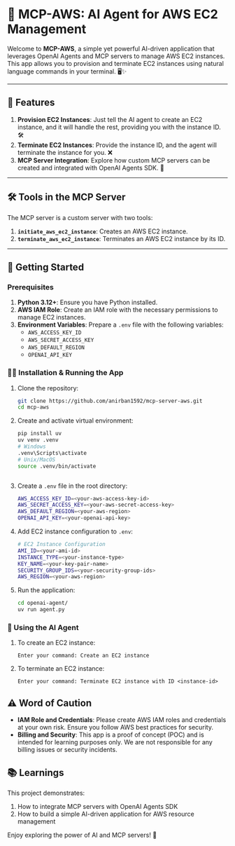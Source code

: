 # 🚀 MCP-AWS: AI Agent for AWS EC2 Management

Welcome to **MCP-AWS**, a simple yet powerful AI-driven application that leverages OpenAI Agents and MCP servers to manage AWS EC2 instances. This app allows you to provision and terminate EC2 instances using natural language commands in your terminal. 🖥️✨

---

## 🌟 Features

1. **Provision EC2 Instances**: Just tell the AI agent to create an EC2 instance, and it will handle the rest, providing you with the instance ID. 🛠️
2. **Terminate EC2 Instances**: Provide the instance ID, and the agent will terminate the instance for you. ❌
3. **MCP Server Integration**: Explore how custom MCP servers can be created and integrated with OpenAI Agents SDK. 🧩

---

## 🛠️ Tools in the MCP Server

The MCP server is a custom server with two tools:
1. **`initiate_aws_ec2_instance`**: Creates an AWS EC2 instance.
2. **`terminate_aws_ec2_instance`**: Terminates an AWS EC2 instance by its ID.

---

## 🚀 Getting Started

### Prerequisites
1. **Python 3.12+**: Ensure you have Python installed.
2. **AWS IAM Role**: Create an IAM role with the necessary permissions to manage EC2 instances.
3. **Environment Variables**: Prepare a `.env` file with the following variables:
   - `AWS_ACCESS_KEY_ID`
   - `AWS_SECRET_ACCESS_KEY`
   - `AWS_DEFAULT_REGION`
   - `OPENAI_API_KEY`

### 🏃‍♂️ Installation & Running the App

1. Clone the repository:
    ```bash
    git clone https://github.com/anirban1592/mcp-server-aws.git
    cd mcp-aws
    ```

2. Create and activate virtual environment:
    ```bash
    pip install uv
    uv venv .venv
    # Windows
    .venv\Scripts\activate
    # Unix/MacOS
    source .venv/bin/activate
    ```


    ```

3. Create a `.env` file in the root directory:
    ```bash
    AWS_ACCESS_KEY_ID=<your-aws-access-key-id>
    AWS_SECRET_ACCESS_KEY=<your-aws-secret-access-key>
    AWS_DEFAULT_REGION=<your-aws-region>
    OPENAI_API_KEY=<your-openai-api-key>
    ```

4. Add EC2 instance configuration to `.env`:
    ```bash
    # EC2 Instance Configuration
    AMI_ID=<your-ami-id>
    INSTANCE_TYPE=<your-instance-type>
    KEY_NAME=<your-key-pair-name>
    SECURITY_GROUP_IDS=<your-security-group-ids>
    AWS_REGION=<your-aws-region>
    ```

5. Run the application:
    ```bash
    cd openai-agent/
    uv run agent.py
    ```

### 💬 Using the AI Agent

1. To create an EC2 instance:
    ```
    Enter your command: Create an EC2 instance
    ```

2. To terminate an EC2 instance:
    ```
    Enter your command: Terminate EC2 instance with ID <instance-id>
    ```

## ⚠️ Word of Caution

- **IAM Role and Credentials**: Please create AWS IAM roles and credentials at your own risk. Ensure you follow AWS best practices for security.
- **Billing and Security**: This app is a proof of concept (POC) and is intended for learning purposes only. We are not responsible for any billing issues or security incidents.

## 📚 Learnings

This project demonstrates:
1. How to integrate MCP servers with OpenAI Agents SDK
2. How to build a simple AI-driven application for AWS resource management

Enjoy exploring the power of AI and MCP servers! 🌟
